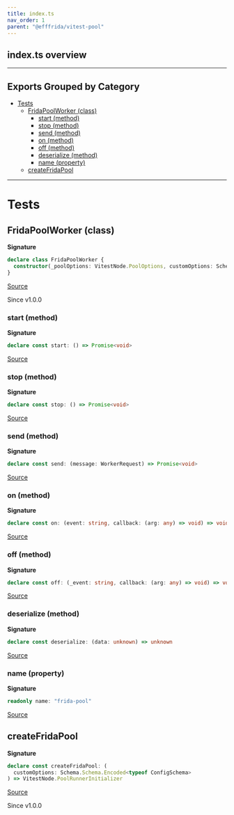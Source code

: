 ```yaml
---
title: index.ts
nav_order: 1
parent: "@efffrida/vitest-pool"
---
```


## index.ts overview

---

## Exports Grouped by Category

- [Tests](#tests)
  - [FridaPoolWorker (class)](#fridapoolworker-class)
    - [start (method)](#start-method)
    - [stop (method)](#stop-method)
    - [send (method)](#send-method)
    - [on (method)](#on-method)
    - [off (method)](#off-method)
    - [deserialize (method)](#deserialize-method)
    - [name (property)](#name-property)
  - [createFridaPool](#createfridapool)

---

# Tests

## FridaPoolWorker (class)

**Signature**

```ts
declare class FridaPoolWorker {
  constructor(_poolOptions: VitestNode.PoolOptions, customOptions: Schema.Schema.Type<typeof ConfigSchema>)
}
```

[Source](https://github.com/leonitousconforti/efffrida/blob/main/src/index.ts#L63)

Since v1.0.0

### start (method)

**Signature**

```ts
declare const start: () => Promise<void>
```

[Source](https://github.com/leonitousconforti/efffrida/blob/main/src/index.ts#L127)

### stop (method)

**Signature**

```ts
declare const stop: () => Promise<void>
```

[Source](https://github.com/leonitousconforti/efffrida/blob/main/src/index.ts#L133)

### send (method)

**Signature**

```ts
declare const send: (message: WorkerRequest) => Promise<void>
```

[Source](https://github.com/leonitousconforti/efffrida/blob/main/src/index.ts#L137)

### on (method)

**Signature**

```ts
declare const on: (event: string, callback: (arg: any) => void) => void
```

[Source](https://github.com/leonitousconforti/efffrida/blob/main/src/index.ts#L145)

### off (method)

**Signature**

```ts
declare const off: (_event: string, callback: (arg: any) => void) => void
```

[Source](https://github.com/leonitousconforti/efffrida/blob/main/src/index.ts#L185)

### deserialize (method)

**Signature**

```ts
declare const deserialize: (data: unknown) => unknown
```

[Source](https://github.com/leonitousconforti/efffrida/blob/main/src/index.ts#L193)

### name (property)

**Signature**

```ts
readonly name: "frida-pool"
```

[Source](https://github.com/leonitousconforti/efffrida/blob/main/src/index.ts#L64)

## createFridaPool

**Signature**

```ts
declare const createFridaPool: (
  customOptions: Schema.Schema.Encoded<typeof ConfigSchema>
) => VitestNode.PoolRunnerInitializer
```

[Source](https://github.com/leonitousconforti/efffrida/blob/main/src/index.ts#L202)

Since v1.0.0
